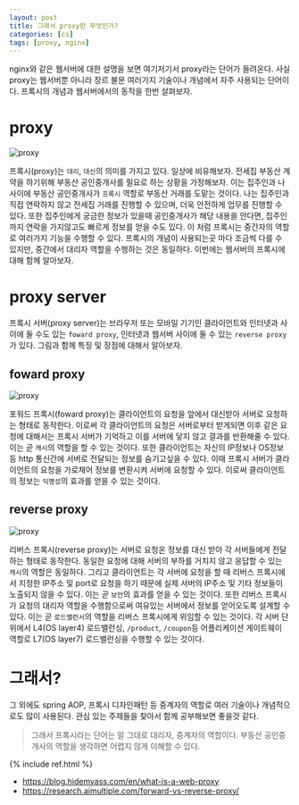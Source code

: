 ```yaml
---
layout: post
title: 그래서 proxy란 무엇인가?
categories: [cs]
tags: [proxy, nginx]
---
```

nginx와 같은 웹서버에 대한 설명을 보면 여기저기서 proxy라는 단어가 들려온다. 사실 proxy는 웹서버뿐 아니라 장르 불문 여러가지 기술이나 개념에서 자주 사용되는 단어이다. 프록시의 개념과 웹서버에서의 동작을 한번 살펴보자.

# proxy
![proxy]({{site.url}}/assets/images/posts/proxy/proxy-01.png)

프록시(proxy)는 `대리`, `대신`의 의미를 가지고 있다. 일상에 비유해보자. 전세집 부동산 계약을 하기위해 부동산 공인중개사를 필요로 하는 상황을 가정해보자. 이는 집주인과 나 사이에 부동산 공인중개사가 `프록시` 역할로 부동산 거래를 도맡는 것이다.
나는 집주인과 직접 연락하지 않고 전세집 거래를 진행할 수 있으며, 더욱 안전하게 업무를 진행할 수 있다. 또한 집주인에게 궁금한 정보가 있을때 공인중개사가 해당 내용을 안다면, 집주인까지 연락을 가지않고도 빠르게 정보를 얻을 수도 있다. 이 처럼 프록시는 중간자의 역할로 여러가지 기능을 수행할 수 있다. 프록시의 개념이 사용되는곳 마다 조금씩 다를 수 있지만, 중간에서 대리자 역할을 수행하는 것은 동일하다. 이번에는 웹서버의 프록시에 대해 함께 알아보자.

# proxy server
프록시 서버(proxy server)는 브라우저 또는 모바일 기기인 클라이언트와 인터넷과 사이에 둘 수도 있는 `foward proxy`, 인터넷과 웹서버 사이에 둘 수 있는 `reverse proxy`가 있다. 그림과 함께 특징 및 장점에 대해서 알아보자.

## foward proxy
![proxy]({{site.url}}/assets/images/posts/proxy/proxy-04.png)

포워드 프록시(foward proxy)는 클라이언트의 요청을 앞에서 대신받아 서버로 요청하는 형태로 동작한다. 이로써 각 클라이언트의 요청은 서버로부터 받게되면 이후 같은 요청에 대해서는 프록시 서버가 기억하고 이를 서버에 닿지 않고 결과를 반환해줄 수 있다. 이는 곧 `캐시`의 역할을 할 수 있는 것이다. 또한 클라이언트는 자신의 IP정보나 OS정보등 http 통신간에 서버로 전달되는 정보를 숨기고싶을 수 있다. 이때 프록시 서버가 클라이언트의 요청을 가로채어 정보를 변환시켜 서버에 요청할 수 있다. 이로써 클라이언트의 정보는 `익명성`의 효과를 얻을 수 있는 것이다.

## reverse proxy
![proxy]({{site.url}}/assets/images/posts/proxy/proxy-03.png)

리버스 프록시(reverse proxy)는 서버로 요청온 정보를 대신 받아 각 서버들에게 전달하는 형태로 동작한다. 동일한 요청에 대해 서버의 부하를 거치지 않고 응답할 수 있는 `캐시`의 역할은 동일하다. 그리고 클라이언트는 각 서버에 요청을 할 때 리버스 프록시에서 지정한 IP주소 및 port로 요청을 하기 때문에 실제 서버의 IP주소 및 기타 정보들이 노출되지 않을 수 있다. 이는 곧 `보안`의 효과를 얻을 수 있는 것이다. 또한 리버스 프록시가 요청의 대리자 역할을 수행함으로써 여유있는 서버에서 정보를 얻어오도록 설계할 수 있다. 이는 곧 `로드밸런서`의 역할을 리버스 프록시에게 위임할 수 있는 것이다. 각 서버 단위에서 L4(OS layer4) 로드밸런싱, `/product`, `/coupon`등 어플리케이션 게이트웨이 역할로 L7(OS layer7) 로드밸런싱을 수행할 수 있는 것이다.

# 그래서?
그 외에도 spring AOP, 프록시 디자인패턴 등 중계자의 역할로 여러 기술이나 개념적으로도 많이 사용된다. 관심 있는 주제들을 찾아서 함께 공부해보면 좋을것 같다.
> 그래서 프록시라는 단어는 말 그대로 대리자, 중계자의 역할이다. 부동산 공인중개사의 역할을 생각하면 어렵지 않게 이해할 수 있다.

{% include ref.html %}
* <https://blog.hidemyass.com/en/what-is-a-web-proxy>
* <https://research.aimultiple.com/forward-vs-reverse-proxy/>